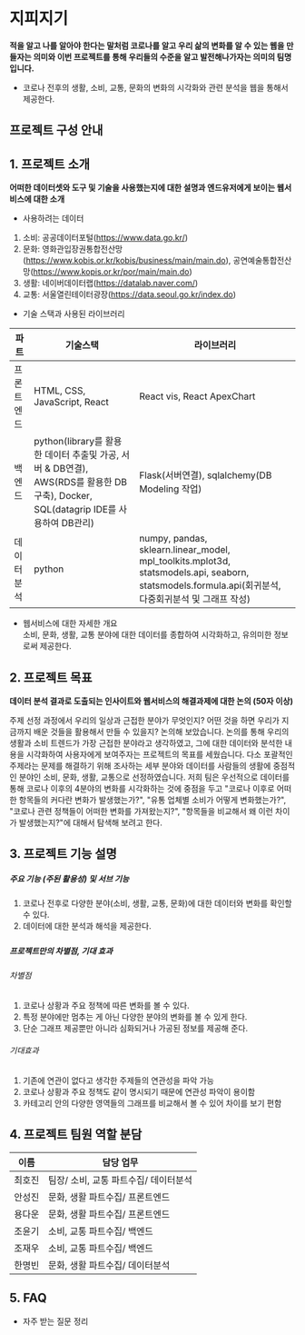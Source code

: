 # 지피지기
**적을 알고 나를 알아야 한다는 말처럼 코로나를 알고 우리 삶의 변화를 알 수 있는 웹을 만들자는 의미와 이번 프로젝트를 통해 우리들의 수준을 알고 발전해나가자는 의미의 팀명입니다.**
- 코로나 전후의 생활, 소비, 교통, 문화의 변화의 시각화와 관련 분석을 웹을 통해서 제공한다.


## 프로젝트 구성 안내

## 1. 프로젝트 소개

**어떠한 데이터셋와 도구 및 기술을 사용했는지에 대한 설명과 엔드유저에게 보이는 웹서비스에 대한 소개**
- 사용하려는 데이터
1. 소비: 공공데이터포털(https://www.data.go.kr/)
2. 문화: 영화관입장권통합전산망(https://www.kobis.or.kr/kobis/business/main/main.do), 공연예술통합전산망(https://www.kopis.or.kr/por/main/main.do)
3. 생활: 네이버데이터랩(https://datalab.naver.com/)
4. 교통: 서울열린테이터광장(https://data.seoul.go.kr/index.do)
- 기술 스택과 사용된 라이브러리

| 파트 | 기술스택 | 라이브러리 |
| ------ | ------ | ------ |
| 프론트엔드 | HTML, CSS, JavaScript, React | React vis, React ApexChart |
| 백엔드 | python(library를 활용한 데이터 추출및 가공, 서버 & DB연결), AWS(RDS를 활용한 DB구축), Docker, SQL(datagrip IDE를 사용하여 DB관리)  | Flask(서버연결), sqlalchemy(DB Modeling 작업) |
| 데이터분석 | python | numpy, pandas, sklearn.linear_model, mpl_toolkits.mplot3d, statsmodels.api, seaborn, statsmodels.formula.api(회귀분석, 다중회귀분석 및 그래프 작성) |
- 웹서비스에 대한 자세한 개요                      
  소비, 문화, 생활, 교통 분야에 대한 데이터를 종합하여 시각화하고, 유의미한 정보로써 제공한다.
## 2. 프로젝트 목표

**데이터 분석 결과로 도출되는 인사이트와 웹서비스의 해결과제에 대한 논의 (50자 이상)**
                  
주제 선정 과정에서 우리의 일상과 근접한 분야가 무엇인지? 어떤 것을 하면 우리가 지금까지 배운 것들을 활용해서 만들 수 있을지? 논의해 보았습니다.
논의를 통해 우리의 생활과 소비 트렌드가 가장 근접한 분야라고 생각하였고,
그에 대한 데이터와 분석한 내용을 시각화하여 사용자에게 보여주자는 프로젝트의 목표를 세웠습니다.
다소 포괄적인 주제라는 문제를 해결하기 위해 조사하는 세부 분야와 데이터를 사람들의 생활에 중점적인 분야인 소비, 문화, 생활, 교통으로 선정하였습니다.
저희 팀은 우선적으로 데이터를 통해 코로나 이후의 4분야의 변화를 시각화하는 것에 중점을 두고
"코로나 이후로 어떠한 항목들의 커다란 변화가 발생했는가?", "유통 업체별 소비가 어떻게 변화했는가?",
"코로나 관련 정책들이 어떠한 변화를 가져왔는지?", "항목들을 비교해서 왜 이런 차이가 발생했는지?"에 대해서 탐색해 보려고 한다.


## 3. 프로젝트 기능 설명

##### 주요 기능 (주된 활용성) 및 서브 기능      
  1. 코로나 전후로 다양한 분야(소비, 생활, 교통, 문화)에 대한 데이터와 변화를 확인할 수 있다.     
  2. 데이터에 대한 분석과 해석을 제공한다.   
#####  
##### 프로젝트만의 차별점, 기대 효과    
###### 차별점
  1. 코로나 상황과 주요 정책에 따른 변화를 볼 수 있다.
  2. 특정 분야에만 멈추는 게 아닌 다양한 분야의 변화를 볼 수 있게 한다.
  3. 단순 그래프 제공뿐만 아니라 심화되거나 가공된 정보를 제공해 준다.   
###### 기대효과
  1. 기존에 연관이 없다고 생각한 주제들의 연관성을 파악 가능
  2. 코로나 상황과 주요 정책도 같이 명시되기 때문에 연관성 파악이 용이함
  3. 카테고리 안의 다양한 영역들의 그래프를 비교해서 볼 수 있어 차이를 보기 편함     


## 4. 프로젝트 팀원 역할 분담
| 이름 | 담당 업무 |
| ------ | ------ |
| 최호진 | 팀장/ 소비, 교통 파트수집/ 데이터분석|
| 안성진 | 문화, 생활 파트수집/ 프론트엔드 |
| 용다운 | 문화, 생활 파트수집/ 프론트엔드 |
| 조윤기 | 소비, 교통 파트수집/ 백엔드 |
| 조재우 | 소비, 교통 파트수집/ 백엔드 |
| 한명빈 | 문화, 생활 파트수집/ 데이터분석 |


## 5. FAQ
  - 자주 받는 질문 정리


